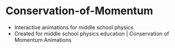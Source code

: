 # Conservation-of-Momentum
- Interactive animations for middle school physics
- Created for middle school physics education | Conservation of Momentum Animations

